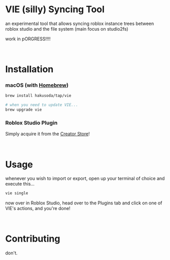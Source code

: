 # VIE (silly) Syncing Tool
an experimental tool that allows syncing roblox instance trees between roblox studio and the file system (main focus on studio2fs)

work in pORGRESS!!!!

<br/>

# Installation
### macOS (with [Homebrew](https://brew.sh))<br/>
```sh
brew install hakusoda/tap/vie

# when you need to update VIE...
brew upgrade vie
```

### Roblox Studio Plugin
Simply acquire it from the [Creator Store](https://create.roblox.com/store/asset/16473695189/VIE)!

<br/>

# Usage
whenever you wish to import or export, open up your terminal of choice and execute this...
```sh
vie single
```

now over in Roblox Studio, head over to the Plugins tab and click on one of VIE's actions, and you're done!

<br/>

# Contributing
don't.